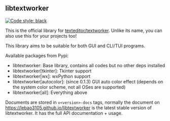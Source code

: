 ## libtextworker
[![Code style: black](https://img.shields.io/badge/code%20style-black-000000.svg)](https://github.com/psf/black)

This is the official library for [texteditor/textworker](https://github.com/lebao3105/texteditor). Unlike its name, you can also use this for your projects too!

This library aims to be suitable for both GUI and CLI/TUI programs.

Available packages from Pypi:
* libtextworker: Base library, contains all codes but no other deps installed
* libtextworker[tkinter]: Tkinter support
* libtextworker[wx]: wxPython support
* libtextworker[autocolor]: (since 0.1.3) GUI auto color effect (depends on the system color scheme, not all OSes are supported)
* libtextworker[all]: Everything above

Documents are stored in ```v<version>-docs``` tags, normally the document on https://lebao3105.github.io/libtextworker is the latest stable version of libtextworker. It has the full API documentation + usage.

